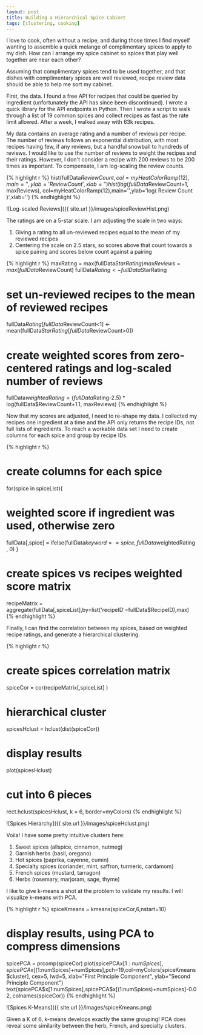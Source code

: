 ```yaml
---
layout: post
title: Building a Hierarchical Spice Cabinet
tags: [clustering, cooking]
---
```


I love to cook, often without a recipe, and during those times I find myself wanting to assemble a quick melange of complimentary spices to apply to my dish. How can I arrange my spice cabinet so spices that play well together are near each other?

Assuming that complimentary spices tend to be used together, and that dishes with complimentary spices are well reviewed, recipe review data should be able to help me sort my cabinet.

<!--more-->

First, the data. I found a free API for recipes that could be queried by ingredient (unfortunately the API has since been discontinued). I wrote a quick library for the API endpoints in Python. Then I wrote a script to walk through a list of 19 common spices and collect recipes as fast as the rate limit allowed. After a week, I walked away with 63k recipes.

My data contains an average rating and a number of reviews per recipe. The number of reviews follows an exponential distribution, with most recipes having few, if any reviews, but a handful snowball to hundreds of reviews. I would like to use the number of reviews to weight the recipes and their ratings. However, I don't consider a recipe with 200 reviews to be 200 times as important. To compensate, I am log-scaling the review counts.

{% highlight r %}
hist(fullData$ReviewCount, col=myHeatColorRamp(12),main='',ylab='Review Count',xlab='')
hist(log(fullData$ReviewCount+1, maxReviews), col=myHeatColorRamp(12),main='',ylab='log( Review Count )',xlab='')
{% endhighlight %}

![Log-scaled Reviews]({{ site.url }}/images/spiceReviewHist.png)

The ratings are on a 5-star scale. I am adjusting the scale in two ways:

1. Giving a rating to all un-reviewed recipes equal to the mean of my reviewed recipes
2. Centering the scale on 2.5 stars, so scores above that count towards a spice pairing and scores below count against a pairing

{% highlight r %}
maxRating = max(fullData$StarRating)
maxReviews = max(fullData$ReviewCount)
fullData$Rating <- fullData$StarRating
# set un-reviewed recipes to the mean of reviewed recipes
fullData$Rating[fullData$ReviewCount<1] <- mean(fullData$StarRating[fullData$ReviewCount>0])
# create weighted scores from zero-centered ratings and log-scaled number of reviews
fullData$weightedRating = (fullData$Rating-2.5) * log(fullData$ReviewCount+1.1, maxReviews)
{% endhighlight %}

Now that my scores are adjusted, I need to re-shape my data. I collected my recipes one ingredient at a time and the API only returns the recipe IDs, not full lists of ingredients. To reach a workable data set I need to create columns for each spice and group by recipe IDs.

{% highlight r %}
# create columns for each spice
for(spice in spiceList){
  # weighted score if ingredient was used, otherwise zero
  fullData[,spice] = ifelse(fullData$keyword == spice, fullData$weightedRating , 0)
}

# create spices vs recipes weighted score matrix
recipeMatrix = aggregate(fullData[,spiceList],by=list('recipeID'=fullData$RecipeID),max)
{% endhighlight %}

Finally, I can find the correlation between my spices, based on weighted recipe ratings, and generate a hierarchical clustering.

{% highlight r %}
# create spices correlation matrix
spiceCor = cor(recipeMatrix[,spiceList] )

# hierarchical cluster
spicesHclust = hclust(dist(spiceCor))

# display results
plot(spicesHclust)
# cut into 6 pieces
rect.hclust(spicesHclust, k = 6, border=myColors)
{% endhighlight %}

![Spices Hierarchy]({{ site.url }}/images/spiceHclust.png)

Voila! I have some pretty intuitive clusters here:

1. Sweet spices (allspice, cinnamon, nutmeg)
2. Garnish herbs (basil, oregano)
3. Hot spices (paprika, cayenne, cumin)
4. Specialty spices (coriander, mint, saffron, turmeric, cardamom)
5. French spices (mustard, tarragon)
6. Herbs (rosemary, marjoram, sage, thyme)

I like to give k-means a shot at the problem to validate my results. I will visualize k-means with PCA.

{% highlight r %}
spiceKmeans = kmeans(spiceCor,6,nstart=10)
# display results, using PCA to compress dimensions
spicePCA = prcomp(spiceCor)
plot(spicePCA$x[1:numSpices],spicePCA$x[(1:numSpices)+numSpices],pch=19,col=myColors[spiceKmeans$cluster], cex=5, lwd=5, xlab="First Principle Component", ylab="Second Principle Component")
text(spicePCA$x[1:numSpices],spicePCA$x[(1:numSpices)+numSpices]-0.02, colnames(spiceCor))
{% endhighlight %}

![Spices K-Means]({{ site.url }}/images/spiceKmeans.png)

Given a K of 6, k-means develops exactly the same grouping! PCA does reveal some similarity between the herb, French, and specialty clusters.